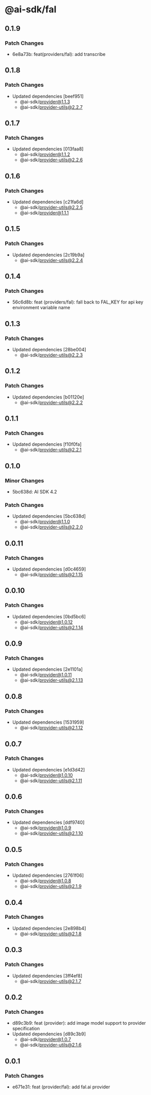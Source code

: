 # @ai-sdk/fal

## 0.1.9

### Patch Changes

- 6e8a73b: feat(providers/fal): add transcribe

## 0.1.8

### Patch Changes

- Updated dependencies [beef951]
  - @ai-sdk/provider@1.1.3
  - @ai-sdk/provider-utils@2.2.7

## 0.1.7

### Patch Changes

- Updated dependencies [013faa8]
  - @ai-sdk/provider@1.1.2
  - @ai-sdk/provider-utils@2.2.6

## 0.1.6

### Patch Changes

- Updated dependencies [c21fa6d]
  - @ai-sdk/provider-utils@2.2.5
  - @ai-sdk/provider@1.1.1

## 0.1.5

### Patch Changes

- Updated dependencies [2c19b9a]
  - @ai-sdk/provider-utils@2.2.4

## 0.1.4

### Patch Changes

- 56c6d8b: feat (providers/fal): fall back to FAL_KEY for api key environment variable name

## 0.1.3

### Patch Changes

- Updated dependencies [28be004]
  - @ai-sdk/provider-utils@2.2.3

## 0.1.2

### Patch Changes

- Updated dependencies [b01120e]
  - @ai-sdk/provider-utils@2.2.2

## 0.1.1

### Patch Changes

- Updated dependencies [f10f0fa]
  - @ai-sdk/provider-utils@2.2.1

## 0.1.0

### Minor Changes

- 5bc638d: AI SDK 4.2

### Patch Changes

- Updated dependencies [5bc638d]
  - @ai-sdk/provider@1.1.0
  - @ai-sdk/provider-utils@2.2.0

## 0.0.11

### Patch Changes

- Updated dependencies [d0c4659]
  - @ai-sdk/provider-utils@2.1.15

## 0.0.10

### Patch Changes

- Updated dependencies [0bd5bc6]
  - @ai-sdk/provider@1.0.12
  - @ai-sdk/provider-utils@2.1.14

## 0.0.9

### Patch Changes

- Updated dependencies [2e1101a]
  - @ai-sdk/provider@1.0.11
  - @ai-sdk/provider-utils@2.1.13

## 0.0.8

### Patch Changes

- Updated dependencies [1531959]
  - @ai-sdk/provider-utils@2.1.12

## 0.0.7

### Patch Changes

- Updated dependencies [e1d3d42]
  - @ai-sdk/provider@1.0.10
  - @ai-sdk/provider-utils@2.1.11

## 0.0.6

### Patch Changes

- Updated dependencies [ddf9740]
  - @ai-sdk/provider@1.0.9
  - @ai-sdk/provider-utils@2.1.10

## 0.0.5

### Patch Changes

- Updated dependencies [2761f06]
  - @ai-sdk/provider@1.0.8
  - @ai-sdk/provider-utils@2.1.9

## 0.0.4

### Patch Changes

- Updated dependencies [2e898b4]
  - @ai-sdk/provider-utils@2.1.8

## 0.0.3

### Patch Changes

- Updated dependencies [3ff4ef8]
  - @ai-sdk/provider-utils@2.1.7

## 0.0.2

### Patch Changes

- d89c3b9: feat (provider): add image model support to provider specification
- Updated dependencies [d89c3b9]
  - @ai-sdk/provider@1.0.7
  - @ai-sdk/provider-utils@2.1.6

## 0.0.1

### Patch Changes

- e671e31: feat (provider/fal): add fal.ai provider
